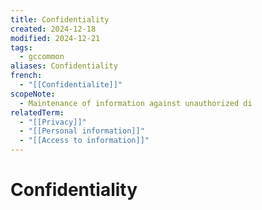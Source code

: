```yaml
---
title: Confidentiality
created: 2024-12-18
modified: 2024-12-21
tags:
  - gccommon
aliases: Confidentiality
french:
  - "[[Confidentialite]]"
scopeNote:
  - Maintenance of information against unauthorized di
relatedTerm:
  - "[[Privacy]]"
  - "[[Personal information]]"
  - "[[Access to information]]"
---
```

# Confidentiality
